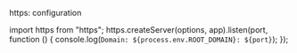 https: configuration

import https from "https";
https.createServer(options, app).listen(port, function () {
  console.log(`Domain: ${process.env.ROOT_DOMAIN}: ${port}`);
});
